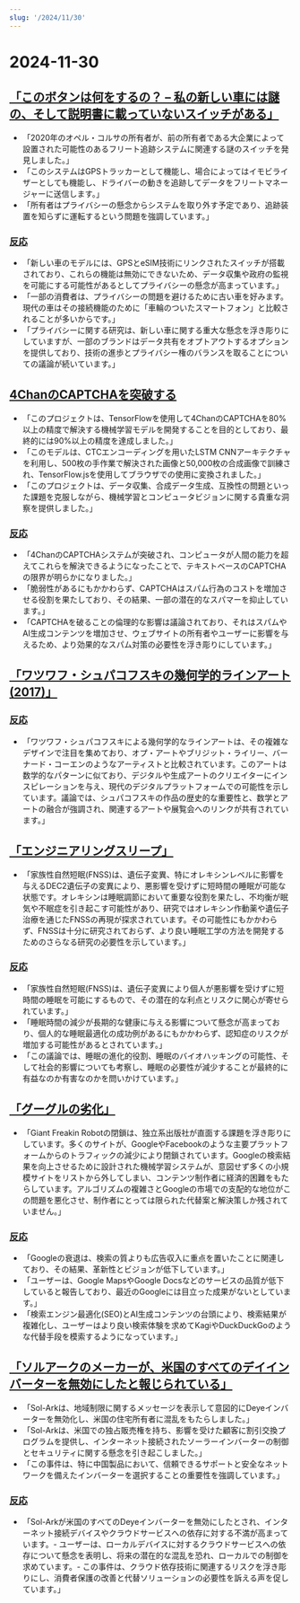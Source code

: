 ```yaml
---
slug: '/2024/11/30'
---
```


# 2024-11-30

## [「このボタンは何をするの？ – 私の新しい車には謎の、そして説明書に載っていないスイッチがある」](https://blog.koenvh.nl/what-does-this-button-do-cm42u2oi7000a09l42f54g2pr)

- 「2020年のオペル・コルサの所有者が、前の所有者である大企業によって設置された可能性のあるフリート追跡システムに関連する謎のスイッチを発見しました。」
- 「このシステムはGPSトラッカーとして機能し、場合によってはイモビライザーとしても機能し、ドライバーの動きを追跡してデータをフリートマネージャーに送信します。」
- 「所有者はプライバシーの懸念からシステムを取り外す予定であり、追跡装置を知らずに運転するという問題を強調しています。」

### [反応](https://news.ycombinator.com/item?id=42276620)

- 「新しい車のモデルには、GPSとeSIM技術にリンクされたスイッチが搭載されており、これらの機能は無効にできないため、データ収集や政府の監視を可能にする可能性があるとしてプライバシーの懸念が高まっています。」
- 「一部の消費者は、プライバシーの問題を避けるために古い車を好みます。現代の車はその接続機能のために「車輪のついたスマートフォン」と比較されることが多いからです。」
- 「プライバシーに関する研究は、新しい車に関する重大な懸念を浮き彫りにしていますが、一部のブランドはデータ共有をオプトアウトするオプションを提供しており、技術の進歩とプライバシー権のバランスを取ることについての議論が続いています。」

## [4ChanのCAPTCHAを突破する](https://www.nullpt.rs/breaking-the-4chan-captcha)

- 「このプロジェクトは、TensorFlowを使用して4ChanのCAPTCHAを80%以上の精度で解決する機械学習モデルを開発することを目的としており、最終的には90%以上の精度を達成しました。」
- 「このモデルは、CTCエンコーディングを用いたLSTM CNNアーキテクチャを利用し、500枚の手作業で解決された画像と50,000枚の合成画像で訓練され、TensorFlow.jsを使用してブラウザでの使用に変換されました。」
- 「このプロジェクトは、データ収集、合成データ生成、互換性の問題といった課題を克服しながら、機械学習とコンピュータビジョンに関する貴重な洞察を提供しました。」

### [反応](https://news.ycombinator.com/item?id=42276865)

- 「4ChanのCAPTCHAシステムが突破され、コンピュータが人間の能力を超えてこれらを解決できるようになったことで、テキストベースのCAPTCHAの限界が明らかになりました。」
- 「脆弱性があるにもかかわらず、CAPTCHAはスパム行為のコストを増加させる役割を果たしており、その結果、一部の潜在的なスパマーを抑止しています。」
- 「CAPTCHAを破ることの倫理的な影響は議論されており、それはスパムやAI生成コンテンツを増加させ、ウェブサイトの所有者やユーザーに影響を与えるため、より効果的なスパム対策の必要性を浮き彫りにしています。」

## [「ワツワフ・シュパコフスキの幾何学的ラインアート(2017)」](https://www.theparisreview.org/blog/2017/02/15/rhythmical-lines/)

### [反応](https://news.ycombinator.com/item?id=42277850)

- 「ワツワフ・シュパコフスキによる幾何学的なラインアートは、その複雑なデザインで注目を集めており、オプ・アートやブリジット・ライリー、バーナード・コーエンのようなアーティストと比較されています。このアートは数学的なパターンに似ており、デジタルや生成アートのクリエイターにインスピレーションを与え、現代のデジタルプラットフォームでの可能性を示しています。議論では、シュパコフスキの作品の歴史的な重要性と、数学とアートの融合が強調され、関連するアートや展覧会へのリンクが共有されています。」

## [「エンジニアリングスリープ」](https://minjunes.ai/posts/sleep/index.html)

- 「家族性自然短眠(FNSS)は、遺伝子変異、特にオレキシンレベルに影響を与えるDEC2遺伝子の変異により、悪影響を受けずに短時間の睡眠が可能な状態です。オレキシンは睡眠調節において重要な役割を果たし、不均衡が眠気や不眠症を引き起こす可能性があり、研究ではオレキシン作動薬や遺伝子治療を通じたFNSSの再現が探求されています。その可能性にもかかわらず、FNSSは十分に研究されておらず、より良い睡眠工学の方法を開発するためのさらなる研究の必要性を示しています。」

### [反応](https://news.ycombinator.com/item?id=42279454)

- 「家族性自然短眠(FNSS)は、遺伝子変異により個人が悪影響を受けずに短時間の睡眠を可能にするもので、その潜在的な利点とリスクに関心が寄せられています。」
- 「睡眠時間の減少が長期的な健康に与える影響について懸念が高まっており、個人的な睡眠最適化の成功例があるにもかかわらず、認知症のリスクが増加する可能性があるとされています。」
- 「この議論では、睡眠の進化的役割、睡眠のバイオハッキングの可能性、そして社会的影響についても考察し、睡眠の必要性が減少することが最終的に有益なのか有害なのかを問いかけています。」

## [「グーグルの劣化」](https://www.baldurbjarnason.com/2024/the-deterioration-of-google/)

- 「Giant Freakin Robotの閉鎖は、独立系出版社が直面する課題を浮き彫りにしています。多くのサイトが、GoogleやFacebookのような主要プラットフォームからのトラフィックの減少により閉鎖されています。Googleの検索結果を向上させるために設計された機械学習システムが、意図せず多くの小規模サイトをリストから外してしまい、コンテンツ制作者に経済的困難をもたらしています。アルゴリズムの複雑さとGoogleの市場での支配的な地位がこの問題を悪化させ、制作者にとっては限られた代替案と解決策しか残されていません。」

### [反応](https://news.ycombinator.com/item?id=42277673)

- 「Googleの衰退は、検索の質よりも広告収入に重点を置いたことに関連しており、その結果、革新性とビジョンが低下しています。」
- 「ユーザーは、Google MapsやGoogle Docsなどのサービスの品質が低下していると報告しており、最近のGoogleには目立った成果がないとしています。」
- 「検索エンジン最適化(SEO)とAI生成コンテンツの台頭により、検索結果が複雑化し、ユーザーはより良い検索体験を求めてKagiやDuckDuckGoのような代替手段を模索するようになっています。」

## [「ソルアークのメーカーが、米国のすべてのデイインバーターを無効にしたと報じられている」](https://solarboi.com/2024/11/17/sol-ark-oem-disables-all-deye-inverters-in-the-us/)

- 「Sol-Arkは、地域制限に関するメッセージを表示して意図的にDeyeインバーターを無効化し、米国の住宅所有者に混乱をもたらしました。」
- 「Sol-Arkは、米国での独占販売権を持ち、影響を受けた顧客に割引交換プログラムを提供し、インターネット接続されたソーラーインバーターの制御とセキュリティに関する懸念を引き起こしました。」
- 「この事件は、特に中国製品において、信頼できるサポートと安全なネットワークを備えたインバーターを選択することの重要性を強調しています。」

### [反応](https://news.ycombinator.com/item?id=42279010)

- 「Sol-Arkが米国のすべてのDeyeインバーターを無効にしたとされ、インターネット接続デバイスやクラウドサービスへの依存に対する不満が高まっています。- ユーザーは、ローカルデバイスに対するクラウドサービスへの依存について懸念を表明し、将来の潜在的な混乱を恐れ、ローカルでの制御を求めています。- この事件は、クラウド依存技術に関連するリスクを浮き彫りにし、消費者保護の改善と代替ソリューションの必要性を訴える声を促しています。」

<head>
  <meta property="og:title" content="「このボタンは何をするの？ – 私の新しい車には謎の、そして説明書に載っていないスイッチがある」" />
  <meta property="og:type" content="website" />
  <meta property="og:image" content="https://og.cho.sh/api/og/?title=%E3%80%8C%E3%81%93%E3%81%AE%E3%83%9C%E3%82%BF%E3%83%B3%E3%81%AF%E4%BD%95%E3%82%92%E3%81%99%E3%82%8B%E3%81%AE%EF%BC%9F%20%E2%80%93%20%E7%A7%81%E3%81%AE%E6%96%B0%E3%81%97%E3%81%84%E8%BB%8A%E3%81%AB%E3%81%AF%E8%AC%8E%E3%81%AE%E3%80%81%E3%81%9D%E3%81%97%E3%81%A6%E8%AA%AC%E6%98%8E%E6%9B%B8%E3%81%AB%E8%BC%89%E3%81%A3%E3%81%A6%E3%81%84%E3%81%AA%E3%81%84%E3%82%B9%E3%82%A4%E3%83%83%E3%83%81%E3%81%8C%E3%81%82%E3%82%8B%E3%80%8D&subheading=2024%E5%B9%B411%E6%9C%8830%E6%97%A5%E5%9C%9F%E6%9B%9C%E6%97%A5%3A%20%E3%83%8F%E3%83%83%E3%82%AB%E3%83%BC%E3%83%8B%E3%83%A5%E3%83%BC%E3%82%B9%E3%81%BE%E3%81%A8%E3%82%81" />
</head>
